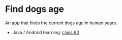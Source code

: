 # Find dogs age

An app that finds the current dogs age in human years.

- Java / Android learning: [class 60](https://www.udemy.com/curso-completo-do-desenvolvedor-android/learn/v4/t/lecture/3676598)